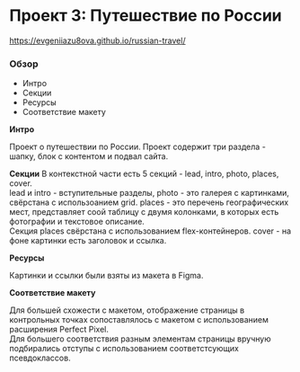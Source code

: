 # Проект 3: Путешествие по России  

https://evgeniiazu8ova.github.io/russian-travel/

### Обзор
* Интро
* Секции
* Ресурсы
* Соответствие макету

**Интро**

Проект о путешествии по России.
Проект содержит три раздела - шапку, блок с контентом и подвал сайта.

**Секции**
В контекстной части есть 5 секций - lead, intro, photo, places, cover.  
lead и intro - вступительные разделы, photo - это галерея с картинками, свёрстана с использоанием grid.
places - это перечень географических мест, представляет соой таблицу с двумя колонками, в которых есть фотографии и текстовое описание.  
Секция places свёрстана с использованием flex-контейнеров.
cover - на фоне картинки есть заголовок и ссылка.

**Ресурсы**

Картинки и ссылки были взяты из макета в Figma.  

**Соответствие макету**  

Для большей схожести с макетом, отображение страницы в контрольных точках сопоставлялось с макетом с использованием расширения Perfect Pixel.  
Для большего соответствия разным элементам страницы вручную подбирались отступы с использованием соответстсующих псевдоклассов.
